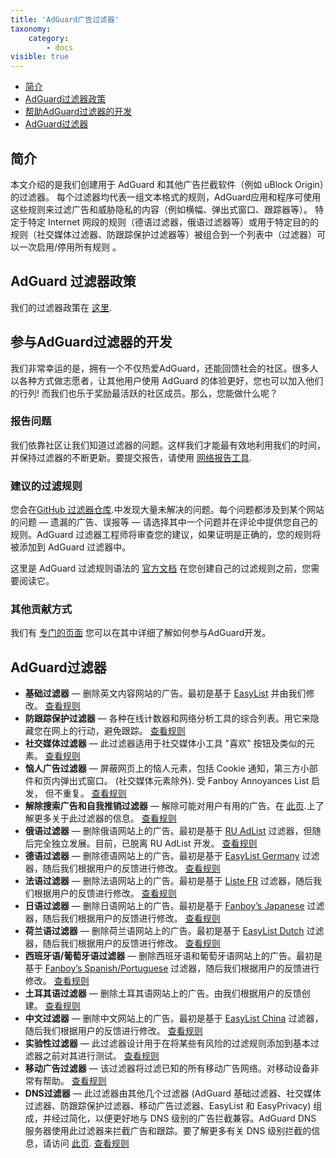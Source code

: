 ```yaml
---
title: 'AdGuard广告过滤器'
taxonomy:
    category:
        - docs
visible: true
---
```


*   [简介](#introduction)
*   [AdGuard过滤器政策](#policy)
*   [帮助AdGuard过滤器的开发](#contribute)
*   [AdGuard过滤器](#filters)

<a name="introduction"></a>
## 简介

本文介绍的是我们创建用于 AdGuard 和其他广告拦截软件（例如 uBlock Origin）的过滤器。 每个过滤器均代表一组文本格式的规则，AdGuard应用和程序可使用这些规则来过滤广告和威胁隐私的内容（例如横幅、弹出式窗口、跟踪器等）。 特定于特定 Internet 网段的规则（德语过滤器，俄语过滤器等）或用于特定目的的规则（社交媒体过滤器、防跟踪保护过滤器等）被组合到一个列表中（过滤器）可以一次启用/停用所有规则 。

<a name="policy"></a>
## AdGuard 过滤器政策

我们的过滤器政策在 [这里](https://kb.adguard.com/general/adguard-filter-policy).

<a name="contribute"></a>
## 参与AdGuard过滤器的开发

我们非常幸运的是，拥有一个不仅热爱AdGuard，还能回馈社会的社区。很多人以各种方式做志愿者，让其他用户使用 AdGuard 的体验更好，您也可以加入他们的行列! 而我们也乐于奖励最活跃的社区成员。那么，您能做什么呢？

### 报告问题

我们依靠社区让我们知道过滤器的问题。这样我们才能最有效地利用我们的时间，并保持过滤器的不断更新。要提交报告，请使用 [网络报告工具](https://agrd.io/report).

### 建议的过滤规则

您会在[GitHub 过滤器仓库](https://github.com/AdguardTeam/AdguardFilters/issues).中发现大量未解决的问题。每个问题都涉及到某个网站的问题 — 遗漏的广告、误报等 — 请选择其中一个问题并在评论中提供您自己的规则。AdGuard 过滤器工程师将审查您的建议，如果证明是正确的，您的规则将被添加到 AdGuard 过滤器中。

这里是 AdGuard 过滤规则语法的 [官方文档](https://kb.adguard.com/general/how-to-create-your-own-ad-filters) 在您创建自己的过滤规则之前，您需要阅读它。

### 其他贡献方式

我们有 [专门的页面](https://adguard.com/contribute.html) 您可以在其中详细了解如何参与AdGuard开发。

<a name="filters"></a>
## AdGuard过滤器

* **基础过滤器** — 删除英文内容网站的广告。最初是基于 [EasyList](https://easylist.to/) 并由我们修改。 [查看规则](https://raw.githubusercontent.com/AdguardTeam/FiltersRegistry/master/filters/filter_2_English/filter.txt)
* **防跟踪保护过滤器** — 各种在线计数器和网络分析工具的综合列表。用它来隐藏您在网上的行动，避免跟踪。 [查看规则](https://raw.githubusercontent.com/AdguardTeam/FiltersRegistry/master/filters/filter_3_Spyware/filter.txt)
* **社交媒体过滤器** — 此过滤器适用于社交媒体小工具 "喜欢" 按钮及类似的元素。 [查看规则](https://raw.githubusercontent.com/AdguardTeam/FiltersRegistry/master/filters/filter_4_Social/filter.txt)
* **恼人广告过滤器** —  屏蔽网页上的恼人元素，包括 Cookie 通知，第三方小部件和页内弹出式窗口。 (社交媒体元素除外). 受 Fanboy Annoyances List 启发， 但不重复。 [查看规则](https://raw.githubusercontent.com/AdguardTeam/FiltersRegistry/master/filters/filter_14_Annoyances/filter.txt)
* **解除搜索广告和自我推销过滤器** — 解除可能对用户有用的广告。在 [此页](https://kb.adguard.com/en/general/search-ads-and-self-promotion).上了解更多关于此过滤器的信息。 [查看规则](https://raw.githubusercontent.com/AdguardTeam/FiltersRegistry/master/filters/filter_10_Useful/filter.txt)
* **俄语过滤器** — 删除俄语网站上的广告。最初是基于 [RU AdList](https://code.google.com/p/ruadlist/) 过滤器，但随后完全独立发展。目前，已脱离 RU AdList 开发。 [查看规则](https://raw.githubusercontent.com/AdguardTeam/FiltersRegistry/master/filters/filter_1_Russian/filter.txt)
* **德语过滤器** — 删除德语网站上的广告。最初是基于 [EasyList Germany](https://easylist.to/) 过滤器，随后我们根据用户的反馈进行修改。 [查看规则](https://raw.githubusercontent.com/AdguardTeam/FiltersRegistry/master/filters/filter_6_German/filter.txt)
* **法语过滤器** — 删除法语网站上的广告。最初是基于 [Liste FR](https://forums.lanik.us/viewforum.php?f=91) 过滤器，随后我们根据用户的反馈进行修改。 [查看规则](https://raw.githubusercontent.com/AdguardTeam/FiltersRegistry/master/filters/filter_16_French/filter.txt)
* **日语过滤器** — 删除日语网站上的广告。最初是基于 [Fanboy’s Japanese](https://www.fanboy.co.nz/fanboy-japanese.txt) 过滤器，随后我们根据用户的反馈进行修改。 [查看规则](https://raw.githubusercontent.com/AdguardTeam/FiltersRegistry/master/filters/filter_7_Japanese/filter.txt)
* **荷兰语过滤器** — 删除荷兰语网站上的广告。最初是基于 [EasyList Dutch](https://easylist.to/) 过滤器，随后我们根据用户的反馈进行修改。 [查看规则](https://raw.githubusercontent.com/AdguardTeam/FiltersRegistry/master/filters/filter_8_Dutch/filter.txt)
* **西班牙语/葡萄牙语过滤器** — 删除西班牙语和葡萄牙语网站上的广告。最初是基于 [Fanboy’s Spanish/Portuguese](https://www.fanboy.co.nz/fanboy-espanol.txt) 过滤器，随后我们根据用户的反馈进行修改。 [查看规则](https://raw.githubusercontent.com/AdguardTeam/FiltersRegistry/master/filters/filter_9_Spanish/filter.txt)
* **土耳其语过滤器** — 删除土耳其语网站上的广告。由我们根据用户的反馈创建。 [查看规则](https://raw.githubusercontent.com/AdguardTeam/FiltersRegistry/master/filters/filter_13_Turkish/filter.txt)
* **中文过滤器** — 删除中文网站上的广告。最初是基于 [EasyList China](http://abpchina.org/forum/forum.php) 过滤器，随后我们根据用户的反馈进行修改。 [查看规则](https://raw.githubusercontent.com/AdguardTeam/FiltersRegistry/master/filters/filter_224_Chinese/filter.txt)
* **实验性过滤器** — 此过滤器设计用于在将某些有风险的过滤规则添加到基本过滤器之前对其进行测试。 [查看规则](https://raw.githubusercontent.com/AdguardTeam/FiltersRegistry/master/filters/filter_5_Experimental/filter.txt)
* **移动广告过滤器** — 该过滤器将过滤已知的所有移动广告网络。对移动设备非常有帮助。 [查看规则](https://raw.githubusercontent.com/AdguardTeam/FiltersRegistry/master/filters/filter_11_Mobile/filter.txt)
* **DNS过滤器** — 此过滤器由其他几个过滤器 (AdGuard 基础过滤器、社交媒体过滤器、防跟踪保护过滤器、移动广告过滤器、EasyList 和 EasyPrivacy) 组成，并经过简化，以便更好地与 DNS 级别的广告拦截兼容。AdGuard DNS 服务器使用此过滤器来拦截广告和跟踪。要了解更多有关 DNS 级别拦截的信息，请访问 [此页](https://adguard.com/adguard-dns/overview.html). [查看规则](https://raw.githubusercontent.com/AdguardTeam/FiltersRegistry/master/filters/filter_15_DnsFilter/filter.txt)
